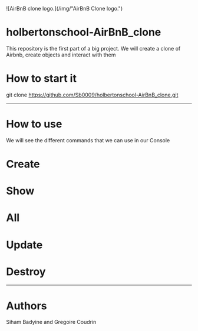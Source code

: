 
![AirBnB clone logo.](/img/"AirBnB Clone logo.")

# holbertonschool-AirBnB_clone

This repository is the first part of a big project. We will create a clone of Airbnb, create objects and interact with them


# How to start it
git clone https://github.com/Sb0009/holbertonschool-AirBnB_clone.git

---
# How to use
We will see the different commands that we can use in our Console


# Create
# Show
# All
# Update
# Destroy

---

# Authors
Siham Badyine and Gregoire Coudrin
